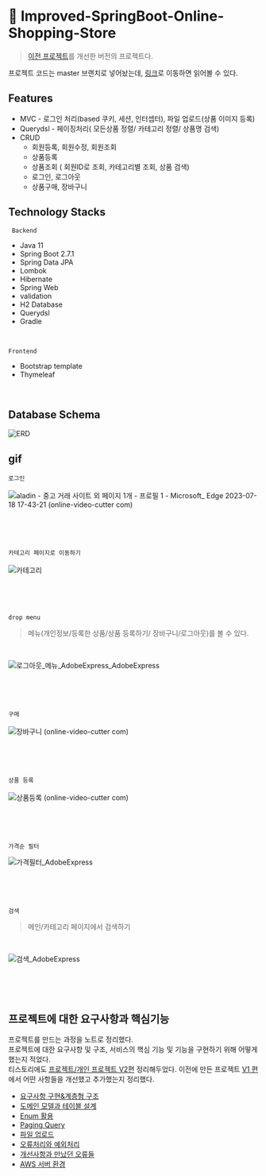 # :pushpin: Improved-SpringBoot-Online-Shopping-Store
> [이전 프로젝트](https://github.com/Kim-Gyuri/SpringBoot-Online-Shopping-Store)를 개선한 버전의 프로젝트다.

프로젝트 코드는 master 브랜치로 넣어놨는데, [링크](https://github.com/Kim-Gyuri/Improved-SpringBoot-Online-Shopping-Store/tree/master)로 이동하면 읽어볼 수 있다. <br>


## Features
+ MVC  - 로그인 처리(based 쿠키, 세션, 인터셉터), 파일 업로드(상품 이미지 등록)
+ Querydsl - 페이징처리( 모든상품 정렬/ 카테고리 정렬/ 상품명 검색)
+ CRUD
  + 회원등록, 회원수정, 회원조회
  + 상품등록
  + 상품조회 ( 회원ID로 조회, 카테고리별 조회,  상품 검색)
  + 로그인, 로그아웃 
  + 상품구매, 장바구니
  
## Technology Stacks
` Backend`
+ Java 11
+ Spring Boot 2.7.1
+ Spring Data JPA
+ Lombok
+ Hibernate
+ Spring Web
+ validation
+ H2 Database 
+ Querydsl
+ Gradle 
<br>

`Frontend`
+ Bootstrap template
+ Thymeleaf
<br>

## Database Schema
![ERD](https://github.com/Kim-Gyuri/Improved-SpringBoot-Online-Shopping-Store/assets/57389368/5eeeda0f-39f3-4ee7-bd2b-0a119a8d8e76) 

## gif
`로그인` <br> <br>
![aladin - 중고 거래 사이트 외 페이지 1개 - 프로필 1 - Microsoft_ Edge 2023-07-18 17-43-21 (online-video-cutter com)](https://github.com/Kim-Gyuri/Improved-SpringBoot-Online-Shopping-Store/assets/57389368/280ca6f0-71e3-4f06-8171-5a4fc7ce0dbf)

<br> <br> <br>

`카테고리 페이지로 이동하기`  <br> <br>
![카테고리](https://github.com/Kim-Gyuri/Improved-SpringBoot-Online-Shopping-Store/assets/57389368/328f53e5-89ac-45df-bf81-333b0e97795f)

<br> <br> <br>

`drop menu` 
> 메뉴(개인정보/등록한 상품/상품 등록하기/ 장바구니/로그아웃)를 볼 수 있다.

<br>

![로그아웃_메뉴_AdobeExpress_AdobeExpress](https://github.com/Kim-Gyuri/Improved-SpringBoot-Online-Shopping-Store/assets/57389368/cddf4667-a138-4920-8fd2-86a85932711c)

<br> <br> <br>

`구매` <br><br>
![장바구니 (online-video-cutter com)](https://github.com/Kim-Gyuri/Improved-SpringBoot-Online-Shopping-Store/assets/57389368/f01fc0db-8b47-4962-ab71-8e991b207770)

<br> <br> <br>

`상품 등록` <br><br>
![상품등록 (online-video-cutter com)](https://github.com/Kim-Gyuri/Improved-SpringBoot-Online-Shopping-Store/assets/57389368/ac51dcd4-21f1-4029-b508-ba715047ae63)

<br> <br> <br>

`가격순 필터` <br>

![가격필터_AdobeExpress](https://github.com/Kim-Gyuri/Improved-SpringBoot-Online-Shopping-Store/assets/57389368/105dbd44-cc7e-4322-bc98-819bd29c78ad)

<br> <br> <br>

`검색` <br>
> 메인/카테고리 페이지에서 검색하기

<br>

![검색_AdobeExpress](https://github.com/Kim-Gyuri/Improved-SpringBoot-Online-Shopping-Store/assets/57389368/7a789c47-024c-4a0c-bf17-aad8044186d7)

<br> <br> <br>

## 프로젝트에 대한 요구사항과 핵심기능
프로젝트를 만드는 과정을 노트로 정리했다. <br> 프로젝트에 대한 요구사항 및 구조, 서비스의 핵심 기능 및 기능을 구현하기 위해 어떻게 했는지 적었다. <br> 
티스토리에도 [프로젝트/개인 프로젝트 V2편](https://thumper.tistory.com/category/%ED%94%84%EB%A1%9C%EC%A0%9D%ED%8A%B8/%EA%B0%9C%EC%9D%B8%20%ED%94%84%EB%A1%9C%EC%A0%9D%ED%8A%B8%20V2) 정리해두었다. 이전에 만든 프로젝트 [V1 편](https://thumper.tistory.com/category/%ED%94%84%EB%A1%9C%EC%A0%9D%ED%8A%B8/%EA%B0%9C%EC%9D%B8%20%ED%94%84%EB%A1%9C%EC%A0%9D%ED%8A%B8%20V1)에서 어떤 사항들을 개선했고 추가했는지 정리했다. <br>
+ [요구사항 구현&계층형 구조](https://github.com/Kim-Gyuri/Improved-SpringBoot-Online-Shopping-Store/blob/main/%EB%85%B8%ED%8A%B8/%EC%9A%94%EA%B5%AC%EC%82%AC%ED%95%AD%20%EA%B5%AC%ED%98%84%26%EA%B3%84%EC%B8%B5%ED%98%95%20%EA%B5%AC%EC%A1%B0.md)
+ [도메인 모델과 테이블 설계](https://github.com/Kim-Gyuri/Improved-SpringBoot-Online-Shopping-Store/blob/main/%EB%85%B8%ED%8A%B8/%EB%8F%84%EB%A9%94%EC%9D%B8%20%EB%AA%A8%EB%8D%B8%EA%B3%BC%20%ED%85%8C%EC%9D%B4%EB%B8%94%20%EC%84%A4%EA%B3%84.md)
+ [Enum 활용](https://github.com/Kim-Gyuri/Improved-SpringBoot-Online-Shopping-Store/blob/main/%EB%85%B8%ED%8A%B8/Enum%20%ED%99%9C%EC%9A%A9.md)
+ [Paging Query](https://github.com/Kim-Gyuri/Improved-SpringBoot-Online-Shopping-Store/blob/main/%EB%85%B8%ED%8A%B8/Paging%20Query.md)
+ [파일 업로드](https://github.com/Kim-Gyuri/Improved-SpringBoot-Online-Shopping-Store/blob/main/%EB%85%B8%ED%8A%B8/%ED%8C%8C%EC%9D%BC%20%EC%97%85%EB%A1%9C%EB%93%9C.md)
+ [오류처리와 예외처리](https://github.com/Kim-Gyuri/Improved-SpringBoot-Online-Shopping-Store/blob/main/%EB%85%B8%ED%8A%B8/%EC%98%A4%EB%A5%98%EC%B2%98%EB%A6%AC%EC%99%80%20%EC%98%88%EC%99%B8%EC%B2%98%EB%A6%AC.md)
+ [개선사항과 만났던 오류들](https://github.com/Kim-Gyuri/Improved-SpringBoot-Online-Shopping-Store/blob/main/%EB%85%B8%ED%8A%B8/%EA%B0%9C%EC%84%A0%EC%82%AC%ED%95%AD%EA%B3%BC%20%EB%A7%8C%EB%82%AC%EB%8D%98%20%EC%98%A4%EB%A5%98%EB%93%A4.md)
+ [AWS 서버 환경](https://github.com/Kim-Gyuri/Improved-SpringBoot-Online-Shopping-Store/blob/main/%EB%85%B8%ED%8A%B8/AWS%20%EC%84%9C%EB%B2%84%20%ED%99%98%EA%B2%BD.md)

